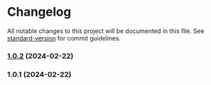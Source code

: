 # Changelog

All notable changes to this project will be documented in this file. See [standard-version](https://github.com/conventional-changelog/standard-version) for commit guidelines.

### [1.0.2](https://github.com/dekyit/project-REST-rant/compare/v1.0.1...v1.0.2) (2024-02-22)

### 1.0.1 (2024-02-22)
